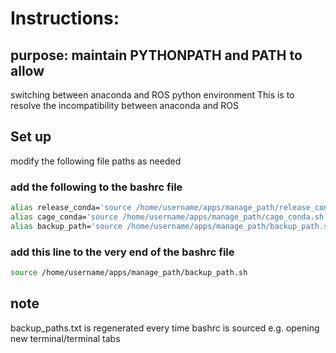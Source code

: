 # Instructions:

## purpose: maintain PYTHONPATH and PATH to allow 
switching between anaconda and ROS python environment
This is to resolve the incompatibility between anaconda and ROS

## Set up

modify the following file paths as needed

### add the following to the bashrc file

```bash
alias release_conda='source /home/username/apps/manage_path/release_conda.sh'
alias cage_conda='source /home/username/apps/manage_path/cage_conda.sh'
alias backup_path='source /home/username/apps/manage_path/backup_path.sh'
```
### add this line to the very end of the bashrc file
```bash
source /home/username/apps/manage_path/backup_path.sh
```
## note
backup_paths.txt is regenerated every time bashrc is sourced 
e.g. opening new terminal/terminal tabs
